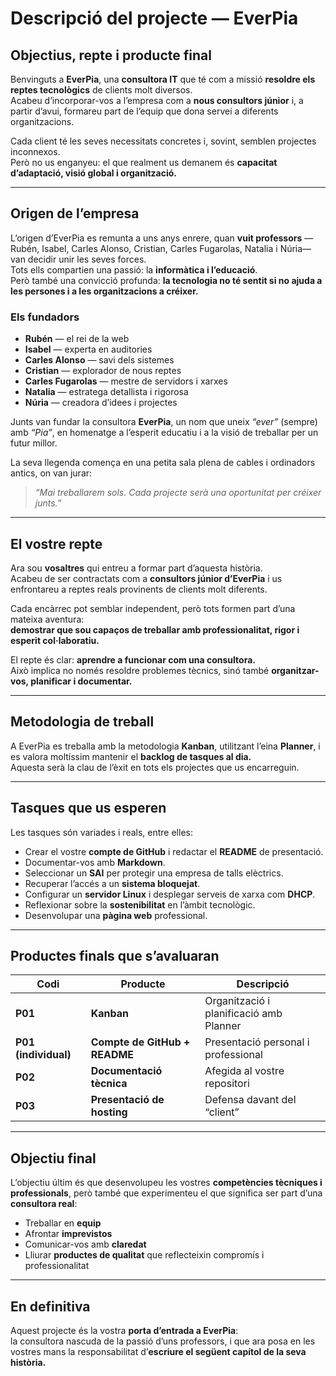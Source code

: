 #  Descripció del projecte — EverPia

##  Objectius, repte i producte final

Benvinguts a **EverPia**, una **consultora IT** que té com a missió **resoldre els reptes tecnològics** de clients molt diversos.  
Acabeu d’incorporar-vos a l’empresa com a **nous consultors júnior** i, a partir d’avui, formareu part de l’equip que dona servei a diferents organitzacions.

Cada client té les seves necessitats concretes i, sovint, semblen projectes inconnexos.  
Però no us enganyeu: el que realment us demanem és **capacitat d’adaptació, visió global i organització.**

---

##  Origen de l’empresa

L’origen d’EverPia es remunta a uns anys enrere, quan **vuit professors** —Rubén, Isabel, Carles Alonso, Cristian, Carles Fugarolas, Natalia i Núria— van decidir unir les seves forces.  
Tots ells compartien una passió: la **informàtica i l’educació**.  
Però també una convicció profunda: **la tecnologia no té sentit si no ajuda a les persones i a les organitzacions a créixer.**

###  Els fundadors

- **Rubén** — el rei de la web  
- **Isabel** — experta en auditories  
- **Carles Alonso** — savi dels sistemes  
- **Cristian** — explorador de nous reptes  
- **Carles Fugarolas** — mestre de servidors i xarxes  
- **Natalia** — estratega detallista i rigorosa  
- **Núria** — creadora d’idees i projectes  

Junts van fundar la consultora **EverPia**, un nom que uneix *“ever”* (sempre) amb *“Pia”*, en homenatge a l’esperit educatiu i a la visió de treballar per un futur millor.

La seva llegenda comença en una petita sala plena de cables i ordinadors antics, on van jurar:

> *“Mai treballarem sols. Cada projecte serà una oportunitat per créixer junts.”*

---

##  El vostre repte

Ara sou **vosaltres** qui entreu a formar part d’aquesta història.  
Acabeu de ser contractats com a **consultors júnior d’EverPia** i us enfrontareu a reptes reals provinents de clients molt diferents.

Cada encàrrec pot semblar independent, però tots formen part d’una mateixa aventura:  
**demostrar que sou capaços de treballar amb professionalitat, rigor i esperit col·laboratiu.**

El repte és clar: **aprendre a funcionar com una consultora.**  
Això implica no només resoldre problemes tècnics, sinó també **organitzar-vos, planificar i documentar.**

---

##  Metodologia de treball

A EverPia es treballa amb la metodologia **Kanban**, utilitzant l’eina **Planner**, i es valora moltíssim mantenir el **backlog de tasques al dia.**  
Aquesta serà la clau de l’èxit en tots els projectes que us encarreguin.

---

##  Tasques que us esperen

Les tasques són variades i reals, entre elles:

- Crear el vostre **compte de GitHub** i redactar el **README** de presentació.  
- Documentar-vos amb **Markdown**.  
- Seleccionar un **SAI** per protegir una empresa de talls elèctrics.  
- Recuperar l’accés a un **sistema bloquejat**.  
- Configurar un **servidor Linux** i desplegar serveis de xarxa com **DHCP**.  
- Reflexionar sobre la **sostenibilitat** en l’àmbit tecnològic.  
- Desenvolupar una **pàgina web** professional.  

---

##  Productes finals que s’avaluaran

| Codi | Producte | Descripció |
|------|-----------|------------|
| **P01** | **Kanban** | Organització i planificació amb Planner |
| **P01 (individual)** | **Compte de GitHub + README** | Presentació personal i professional |
| **P02** | **Documentació tècnica** | Afegida al vostre repositori |
| **P03** | **Presentació de hosting** | Defensa davant del “client” |

---

##  Objectiu final

L’objectiu últim és que desenvolupeu les vostres **competències tècniques i professionals**, però també que experimenteu el que significa ser part d’una **consultora real**:

- Treballar en **equip**
- Afrontar **imprevistos**
- Comunicar-vos amb **claredat**
- Lliurar **productes de qualitat** que reflecteixin compromís i professionalitat

---

##  En definitiva

Aquest projecte és la vostra **porta d’entrada a EverPia**:  
la consultora nascuda de la passió d’uns professors, i que ara posa en les vostres mans la responsabilitat d’**escriure el següent capítol de la seva història.**
